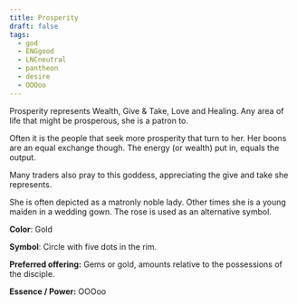 ```yaml
---
title: Prosperity
draft: false
tags:
  - god
  - ENGgood
  - LNCneutral
  - pantheon
  - desire
  - OOOoo
---
```

Prosperity represents Wealth, Give & Take, Love and Healing. Any area of life that might be prosperous, she is a patron to. 

Often it is the people that seek more prosperity that turn to her. Her boons are an equal exchange though. The energy (or wealth) put in, equals the output. 

Many traders also pray to this goddess, appreciating the give and take she represents. 

She is often depicted as a matronly noble lady. Other times she is a young maiden in a wedding gown. The rose is used as an alternative symbol.

**Color**: Gold

**Symbol**: Circle with five dots in the rim.

**Preferred offering:** Gems or gold, amounts relative to the possessions of the disciple.

**Essence / Power:** OOOoo
